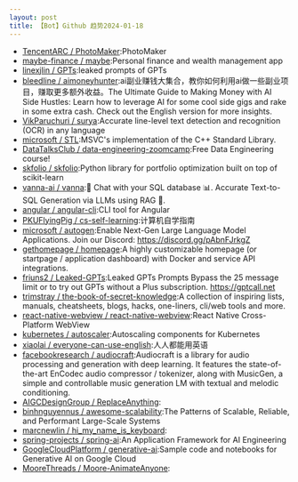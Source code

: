 ```yaml
---
layout: post
title: 【Bot】Github 趋势2024-01-18
---
```


* [TencentARC / PhotoMaker](https://github.com/TencentARC/PhotoMaker):PhotoMaker
* [maybe-finance / maybe](https://github.com/maybe-finance/maybe):Personal finance and wealth management app
* [linexjlin / GPTs](https://github.com/linexjlin/GPTs):leaked prompts of GPTs
* [bleedline / aimoneyhunter](https://github.com/bleedline/aimoneyhunter):ai副业赚钱大集合，教你如何利用ai做一些副业项目，赚取更多额外收益。The Ultimate Guide to Making Money with AI Side Hustles: Learn how to leverage AI for some cool side gigs and rake in some extra cash. Check out the English version for more insights.
* [VikParuchuri / surya](https://github.com/VikParuchuri/surya):Accurate line-level text detection and recognition (OCR) in any language
* [microsoft / STL](https://github.com/microsoft/STL):MSVC's implementation of the C++ Standard Library.
* [DataTalksClub / data-engineering-zoomcamp](https://github.com/DataTalksClub/data-engineering-zoomcamp):Free Data Engineering course!
* [skfolio / skfolio](https://github.com/skfolio/skfolio):Python library for portfolio optimization built on top of scikit-learn
* [vanna-ai / vanna](https://github.com/vanna-ai/vanna):🤖 Chat with your SQL database 📊. Accurate Text-to-SQL Generation via LLMs using RAG 🔄.
* [angular / angular-cli](https://github.com/angular/angular-cli):CLI tool for Angular
* [PKUFlyingPig / cs-self-learning](https://github.com/PKUFlyingPig/cs-self-learning):计算机自学指南
* [microsoft / autogen](https://github.com/microsoft/autogen):Enable Next-Gen Large Language Model Applications. Join our Discord: https://discord.gg/pAbnFJrkgZ
* [gethomepage / homepage](https://github.com/gethomepage/homepage):A highly customizable homepage (or startpage / application dashboard) with Docker and service API integrations.
* [friuns2 / Leaked-GPTs](https://github.com/friuns2/Leaked-GPTs):Leaked GPTs Prompts Bypass the 25 message limit or to try out GPTs without a Plus subscription. https://gptcall.net
* [trimstray / the-book-of-secret-knowledge](https://github.com/trimstray/the-book-of-secret-knowledge):A collection of inspiring lists, manuals, cheatsheets, blogs, hacks, one-liners, cli/web tools and more.
* [react-native-webview / react-native-webview](https://github.com/react-native-webview/react-native-webview):React Native Cross-Platform WebView
* [kubernetes / autoscaler](https://github.com/kubernetes/autoscaler):Autoscaling components for Kubernetes
* [xiaolai / everyone-can-use-english](https://github.com/xiaolai/everyone-can-use-english):人人都能用英语
* [facebookresearch / audiocraft](https://github.com/facebookresearch/audiocraft):Audiocraft is a library for audio processing and generation with deep learning. It features the state-of-the-art EnCodec audio compressor / tokenizer, along with MusicGen, a simple and controllable music generation LM with textual and melodic conditioning.
* [AIGCDesignGroup / ReplaceAnything](https://github.com/AIGCDesignGroup/ReplaceAnything):
* [binhnguyennus / awesome-scalability](https://github.com/binhnguyennus/awesome-scalability):The Patterns of Scalable, Reliable, and Performant Large-Scale Systems
* [marcnewlin / hi_my_name_is_keyboard](https://github.com/marcnewlin/hi_my_name_is_keyboard):
* [spring-projects / spring-ai](https://github.com/spring-projects/spring-ai):An Application Framework for AI Engineering
* [GoogleCloudPlatform / generative-ai](https://github.com/GoogleCloudPlatform/generative-ai):Sample code and notebooks for Generative AI on Google Cloud
* [MooreThreads / Moore-AnimateAnyone](https://github.com/MooreThreads/Moore-AnimateAnyone):
